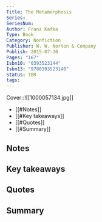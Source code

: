 ```yaml
---
Title: The Metamorphosis
Series: 
SeriesNum: 
Author: Franz Kafka
Type: Book
Category: Nonfiction
Publisher: W. W. Norton & Company
Publish: 2015-07-30
Pages: "167"
Isbn10: "0393523144"
Isbn13: "9780393523140"
Status: TBR
tags: 
---
```


Cover::![[1000057134.jpg]]


- [[#Notes]]
- [[#Key takeaways]]
- [[#Quotes]]
- [[#Summary]]

## Notes

## Key takeaways

## Quotes

## Summary